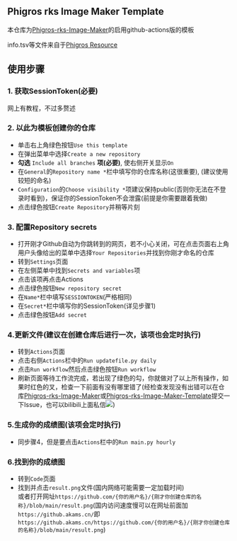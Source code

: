 ## Phigros rks Image Maker Template

本仓库为[Phigros-rks-Image-Maker](https://github.com/Tb114/Phigros-rks-Image-Maker)的启用github-actions版的模板

info.tsv等文件来自于[Phigros Resource](https://github.com/7aGiven/Phigros_Resource)

## 使用步骤

### 1. 获取SessionToken(**必要**)
网上有教程，不过多赘述

### 2. 以此为模板创建你的仓库
  - 单击右上角绿色按钮`Use this template`
  - 在弹出菜单中选择`Create a new repository`
  - **勾选** `Include all branches` **项(必要)**, 使右侧开关显示`On`
  - 在`General`的`Repository name *`栏中填写你的仓库名称(这很重要), (建议使用较短的命名)
  - `Configuration`的`Choose visibility *`项建议保持public(否则你无法在不登录时看到)，保证你的SessionToken不会泄露(前提是你需要跟着我做)
  - 点击绿色按钮`Create Repository`并稍等片刻

### 3. 配置Repository secrets
  - 打开刚才Github自动为你跳转到的网页，若不小心关闭，可在点击页面右上角用户头像给出的菜单中选择`Your Repositories`并找到你刚才命名的仓库
  - 转到`Settings`页面
  - 在左侧菜单中找到`Secrets and variables`项
  - 点击该项再点击Actions
  - 点击绿色按钮`New repository secret`
  - 在`Name*`栏中填写`SESSIONTOKEN`(严格相同)
  - 在`Secret*`栏中填写你的SessionToken(详见步骤1)
  - 点击绿色按钮`Add secret`
  
### 4.更新文件(建议在创建仓库后进行一次，该项也会定时执行)
  - 转到`Actions`页面
  - 点击右侧`Actions`栏中的`Run updatefile.py daily`
  - 点击`Run workflow`然后点击绿色按钮`Run workflow`
  - 刷新页面等待工作流完成，若出现了绿色的勾，你就做对了以上所有操作，如果时红色的叉，检查一下前面有没有哪里错了(经检查发现没有出错可以在仓库[Phigros-rks-Image-Maker](https:/github.com/Tb114/Phigros-rks-Image-Maker)或[Phigros-rks-Image-Maker-Template](https://github.com/Tb114/Phigros-rks-Image-Maker-Template)提交一下Issue，也可以bilibili上面私信[![](https://img.shields.io/badge/bilibili---Tb__-FF6699)](https://space.bilibili.com/2081603574))

### 5.生成你的成绩图(该项会定时执行)
  - 同步骤4，但是要点击`Actions`栏中的`Run main.py hourly`

### 6.找到你的成绩图
  - 转到`Code`页面
  - 找到并点击`result.png`文件(国内网络可能需要一定加载时间) \
    或者打开网址`https://github.com/{你的用户名}/{刚才你创建仓库的名称}/blob/main/result.png`(国内访问速度慢可以在网址前面加`https://github.akams.cn/`即`https://github.akams.cn/https://github.com/{你的用户名}/{刚才你创建仓库的名称}/blob/main/result.png`)
